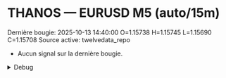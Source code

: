 # THANOS — EURUSD M5 (auto/15m)
Dernière bougie: 2025-10-13 14:40:00  O=1.15738  H=1.15745  L=1.15690  C=1.15708
Source active: twelvedata_repo

- Aucun signal sur la dernière bougie.

<details><summary>Debug</summary>

- TD_API_KEY manquant.

</details>